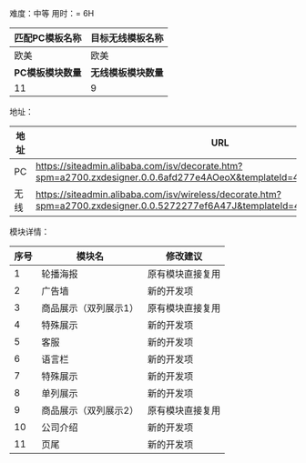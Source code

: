 难度：中等          用时：= 6H

| 匹配PC模板名称     | 目标无线模板名称     |
| ------------------ | -------------------- |
| 欧美               | 欧美                 |
| **PC模板模块数量** | **无线模板模块数量** |
| 11                 | 9                    |



地址：

| 地址 | URL                                                          |
| ---- | ------------------------------------------------------------ |
| PC   | https://siteadmin.alibaba.com/isv/decorate.htm?spm=a2700.zxdesigner.0.0.6afd277e4AOeoX&templateId=4404&templateVersion=1 |
| 无线 | https://siteadmin.alibaba.com/isv/wireless/decorate.htm?spm=a2700.zxdesigner.0.0.5272277ef6A47J&templateId=4545&templateVersion=1 |



模块详情：

| 序号 | 模块名                | 修改建议         |
| ---- | --------------------- | ---------------- |
| 1    | 轮播海报              | 原有模块直接复用 |
| 2    | 广告墙                | 新的开发项       |
| 3    | 商品展示（双列展示1） | 原有模块直接复用 |
| 4    | 特殊展示              | 新的开发项       |
| 5    | 客服                  | 新的开发项       |
| 6    | 语言栏                | 新的开发项       |
| 7    | 特殊展示              | 新的开发项       |
| 8    | 单列展示              | 新的开发项       |
| 9    | 商品展示（双列展示2） | 原有模块直接复用 |
| 10   | 公司介绍              | 新的开发项       |
| 11   | 页尾                  | 新的开发项       |

